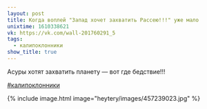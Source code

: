 ```yaml
---
layout: post
title: Когда воплей "Запад хочет захватить Рассею!!!" уже мало
unixtime: 1610338621
vk: https://vk.com/wall-201760291_5
tags:
  - калипоклонники
show_title: true
---
```

Асуры хотят захватить планету — вот где бедствие!!!

[#калипоклонники](poisk.html#калипоклонники)

{% include image.html image="heytery/images/457239023.jpg" %}